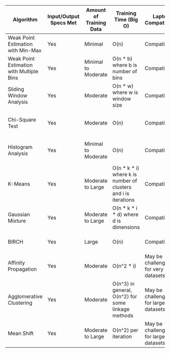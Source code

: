 | Algorithm | Input/Output Specs Met | Amount of Training Data | Training Time (Big O) | Laptop Compatibility | Cost | Reproducibility | Difficulty of Improvement | Library/Open Source Models |
|-----------|------------------------|-------------------------|----------------------|----------------------|------|-----------------|---------------------------|----------------------------|
| Weak Point Estimation with Min-Max | Yes | Minimal | O(n) | Compatible | Low | High | Easy | Available in many libraries |
| Weak Point Estimation with Multiple Bins | Yes | Minimal to Moderate | O(n * b) where b is number of bins | Compatible | Low | High | Moderate | Available in statistical libraries |
| Sliding Window Analysis | Yes | Moderate | O(n * w) where w is window size | Compatible | Low to Moderate | High | Moderate | Available in time series libraries |
| Chi-Square Test | Yes | Moderate | O(n) | Compatible | Low | High | Easy | Available in most statistical libraries |
| Histogram Analysis | Yes | Minimal to Moderate | O(n) | Compatible | Low | High | Easy | Available in many data analysis libraries |
| K-Means | Yes | Moderate to Large | O(n * k * i) where k is number of clusters and i is iterations | Compatible | Moderate | Moderate | Moderate | Widely available (e.g., scikit-learn) |
| Gaussian Mixture | Yes | Moderate to Large | O(n * k * i * d) where d is dimensions | Compatible | Moderate to High | Moderate | Difficult | Available in advanced ML libraries |
| BIRCH | Yes | Large | O(n) | Compatible | Low | Moderate | Difficult | Available in some ML libraries |
| Affinity Propagation | Yes | Moderate | O(n^2 * i) | May be challenging for very large datasets | High | Moderate | Difficult | Available in some ML libraries |
| Agglomerative Clustering | Yes | Moderate | O(n^3) in general, O(n^2) for some linkage methods | May be challenging for large datasets | Moderate | High | Moderate | Available in many ML libraries |
| Mean Shift | Yes | Moderate to Large | O(n^2) per iteration | May be challenging for large datasets | High | Moderate | Difficult | Available in some ML libraries |
